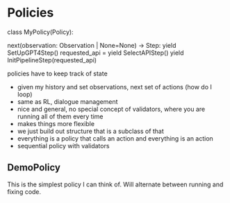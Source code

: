 # Policies

class MyPolicy(Policy):
  
  next(observation: Observation | None=None) ->
    Step:
      yield SetUpGPT4Step()
      requested_api = yield SelectAPIStep()
      yield InitPipelineStep(requested_api)
      
policies have to keep track of state

- given my history and set observations, next set of actions (how do I loop)
- same as RL, dialogue management
- nice and general, no special concept of validators, where you are running all of them every time
- makes things more flexible
- we just build out structure that is a subclass of that
- everything is a policy that calls an action and everything is an action
- sequential policy with validators

## DemoPolicy

This is the simplest policy I can think of. Will alternate between running and fixing code.
